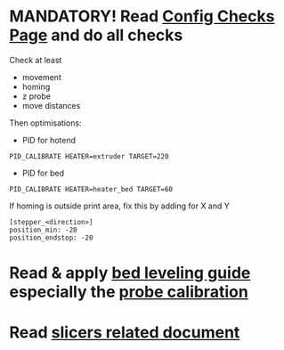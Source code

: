 # MANDATORY! Read [Config Checks Page](https://github.com/KevinOConnor/klipper/blob/master/docs/Config_checks.md) and do all checks

Check at least
- movement
- homing
- z probe
- move distances


Then optimisations:
- PID for hotend
```
PID_CALIBRATE HEATER=extruder TARGET=220
```
- PID for bed
```
PID_CALIBRATE HEATER=heater_bed TARGET=60
```

If homing is outside print area, fix this by adding for X and Y
```
[stepper_<direction>]
position_min: -20
position_endstop: -20
```

# Read & apply [bed leveling guide](https://github.com/KevinOConnor/klipper/blob/master/docs/Bed_Level.md) especially the [probe calibration](https://github.com/KevinOConnor/klipper/blob/master/docs/Probe_Calibrate.md)


# Read [slicers related document](https://github.com/KevinOConnor/klipper/blob/master/docs/Slicers.md)
